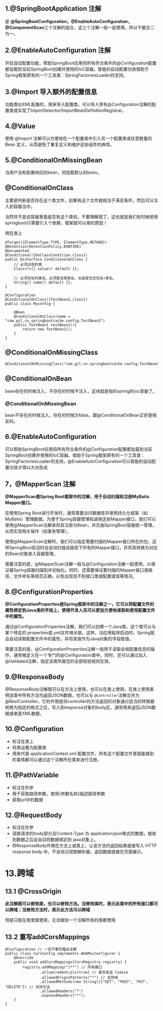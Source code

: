 ## 1.@SpringBootApplication 注解

是 **@SpringBootConfiguration，@EnableAutoConfiguration，@ComponentScan**三个注解的组合，这三个注解一般一起使用，所以干脆合二为一。

## 2.@EnableAutoConfiguration 注解

开启自动配置功能，帮助SpringBoot应用将所有符合条件的@Configuration配置都加载到当前SpringBoot创建并使用的IoC容器。智能的自动配置功效借助于Spring框架原有的一个工具类：SpringFactoriesLoader的支持。

## 3.@Import 导入额外的配置信息

功能类似XML配置的，用来导入配置类，可以导入带有@Configuration注解的配置类或实现了ImportSelector/ImportBeanDefinitionRegistrar。

## 4.@Value

使用 @Import 注解可以方便地在一个配置类中引入另一个配置类或任意数量的 Bean 定义，从而避免了重复定义和维护这些组件的麻烦。

## 5.@ConditionalOnMissingBean

当用户没有配置响应的bean，则加载默认的bean。


## @ConditionalOnClass

主要是判断是否存在这个类文件，如果有这个文件就相当于满足条件，然后可以注入到容器当中。

当然并不是说容器里面是否有这个类哈，不要理解错了，这也就是我们有时候使用springboot只需要引入个依赖，框架就可以用的原因！

用在类上

```
@Target({ElementType.TYPE, ElementType.METHOD})
@Retention(RetentionPolicy.RUNTIME)
@Documented
@Conditional({OnClassCondition.class})
public @interface ConditionalOnClass {
	// 必须出现的类
    Class<?>[] value() default {};

	// 必须存在的类名，必须是全限类名，也就是包含包名+类名。
    String[] name() default {};
}

```

```
@Configuration
@ConditionalOnClass({TestBean2.class})
public class Myconfig {

    @Bean
    @ConditionalOnClass(name = "com.gzl.cn.springbootcache.config.TestBean3")
    public TestBean1 testBean1(){
        return new TestBean1();
    }
}

```


## @ConditionalOnMissingClass

```
@ConditionalOnMissingClass("com.gzl.cn.springbootcache.config.TestBean5")

```


## @ConditionalOnBean

bean存在的时候注入，不存在的时候不注入，这块就是指的spring的ioc容器了。


### @ConditionalOnMissingBean

bean不存在的时候注入，存在的时候为false。跟@ConditionalOnBean正好是相反的。




## **6.@EnableAutoConfiguration**

可以帮助SpringBoot应用将所有符合条件的@Configuration配置都加载到当前SpringBoot创建并使用的IoC容器。借助于Spring框架原有的一个工具类：SpringFactoriesLoader的支持，@EnableAutoConfiguration可以智能的自动配置功效才得以大功告成

## **7，@MapperScan 注解**

**@MapperScan是Spring Boot框架中的注解，用于自动扫描和注册MyBatis Mapper接口。**

在使用Spring Boot进行开发时，通常需要访问数据库并使用持久化框架（如MyBatis）管理数据。为便于Spring容器管理和调用这些Mapper接口，我们可以使用@MapperScan注解来将其注册为Bean，并交由SpringBoot容器统一管理，从而实现相关操作（如事务管理）。

使用@MapperScan注解时，我们可以指定需要扫描的Mapper接口所在的包，这样SpringBoot启动时会自动扫描该路径下所有的Mapper接口，并将其转换为对应的Bean对象放入容器管理。

需要注意的是，@MapperScan注解一般与@Configuration注解一起使用，以保证被Spring容器扫描到并初始化。同时，还需要保证要扫描的Mapper接口类路径、文件命名等规范正确，以免出现找不到接口类或配置错误等情况。

## **8.@ConfigurationProperties**

**@ConfigurationProperties是Spring框架中的注解之一，它可以将配置文件的属性绑定到Java类的字段上，使得开发人员可以更加方便地读取和使用配置文件中的属性。**

通过@ConfigurationProperties注解，我们可以创建一个Java类，这个类可以与某个特定的.properties或.yml文件相关联。这样，当应用程序启动时，Spring就会自动读取配置文件中的属性，并将其值作为Java对象的字段赋值。

需要注意的是，@ConfigurationProperties注解一般用于读取全局配置信息的操作，通常被定义在一个专门的@Configuration类中。同时，还可以通过加入@Validated注解，指定该类所属包的全部校验规则生效。

## 9.@ResponseBody

@ResponseBody注解既可以在方法上使用，也可以在类上使用，在类上使用表明该类中所有方法均返回JSON数据，也可以与 `@Controller`注解合并为@RestController。它的作用是将controller的方法返回的对象通过适当的转换器转换为指定的格式之后，写入到response对象的body区，通常用来返回JSON数据或者是XML数据。

## 10.@Configuration

* 标注在类上
* 将类设置为配置类
* 用来代替 applicationContext.xml 配置文件，所有这个配置文件里面能做到的事情都可以通过这个注解所在类来进行注册。

## 11.@PathVariable

* 标注在形参
* 用于获取路径参数，使用{参数名称}描述路径参数
* 获取url中的数据

## 12.@RequestBody

* 标注在形参
* 读取请求的body部分且Content-Type 为 application/json格式的数据，接收到数据之后会自动将数据绑定到 java对象上。
* @ResponseBody作用在方法上或类上，让该方法的返回结果直接写入 HTTP response body 中，不会经过视图解析器，返回数据直接在页面展示。

# 13.跨域

## **13.1 @CrossOrigin**

**此注解既可以修饰类，也可以修饰方法。当修饰类时，表示此类中的所有接口都可以跨域；当修饰方法时，表示此方法可以跨域**

但是只能在类里面使用，无法做到一个注解所有的类都使用

## 13.2 重写addCorsMappings

```
@Configuration // 一定不要忽略此注解
public class CorsConfig implements WebMvcConfigurer {
    @Override
    public void addCorsMappings(CorsRegistry registry) {
        registry.addMapping("/**") // 所有接口
                .allowCredentials(true) // 是否发送 Cookie
                .allowedOriginPatterns("*") // 支持域
                .allowedMethods(new String[]{"GET", "POST", "PUT", "DELETE"}) // 支持方法
                .allowedHeaders("*")
                .exposedHeaders("*");
    }
}
```
